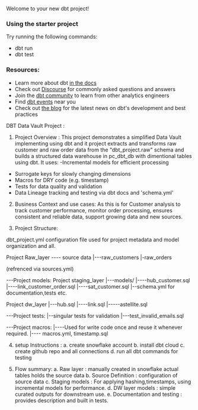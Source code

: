 Welcome to your new dbt project!

### Using the starter project

Try running the following commands:
- dbt run
- dbt test


### Resources:
- Learn more about dbt [in the docs](https://docs.getdbt.com/docs/introduction)
- Check out [Discourse](https://discourse.getdbt.com/) for commonly asked questions and answers
- Join the [dbt community](https://getdbt.com/community) to learn from other analytics engineers
- Find [dbt events](https://events.getdbt.com) near you
- Check out [the blog](https://blog.getdbt.com/) for the latest news on dbt's development and best practices

DBT Data Vault Project :

1. Project Overview :
This project demonstrates a simplified Data Vault implementing using dbt and
it project extracts and transforms raw customer and raw order data from the
"dbt_project.raw" schema and builds a structured data warehouse in pc_dbt_db with
dimentional tables using dbt.
It uses:
-Incremental models for efficient processing
- Surrogate keys for slowly changing dimensions
- Macros for DRY code (e.g. timestamp) 
- Tests for data quality and validation
- Data Lineage tracking and testing via dbt docs and 'schema.yml'

2. Business Context and use cases:
As this is for Customer analysis to track customer performance, monitor 
order processing, ensures consistent and reliable data, support growing data 
and new sources.

3. Project Structure:

dbt_project.yml configuration file used for project metadata and model 
organization and all.

Project Raw_layer ---- source data
|---raw_customers
|-raw_orders

(refrenced via sources.yml)

---Project models:
Project staging_layer
|---models/
|----hub_customer.sql
|----link_customer_order.sql
|----sat_customer.sql
|--schema.yml for documentation,tests etc.

Project dw_layer
|---hub.sql
|----link.sql
|-----astellite.sql

---Project tests:
|--singular tests for validation 
|---test_invalid_emails.sql

---Project macros:
|----Used for write code once and reuse it whenever required.
|---- macros.yml, timestamp.sql

4. setup Instructions :
a. create snowflake account
b. install dbt cloud
c. create github repo and all connections
d. run all dbt commands for testing

5. Flow summary:
a. Raw layer : manually created in snowflake actual tables holds the source data
b. Source Definition : configuration of source data
c. Staging models : For applying hashing,timestamps, using incremental models
for performance. 
d. DW layer models : simple curated outputs for downstream use.
e. Documentation and testing : provides description and built in tests.

